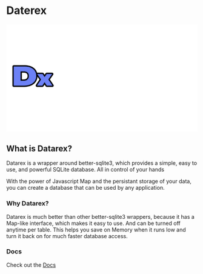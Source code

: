 # Daterex

![Datarex](./logo.png)

## What is Datarex?

Datarex is a wrapper around better-sqlite3, which provides a simple, easy to use, and powerful SQLite database. All in control of your hands

With the power of Javascript Map and the persistant storage of your data, you can create a database that can be used by any application.

### Why Datarex?

Datarex is much better than other better-sqlite3 wrappers, because it has a Map-like interface, which makes it easy to use. And can be turned off anytime per table. This helps you save on Memory when it runs low and turn it back on for much faster database access.

### Docs

Check out the [Docs](https://nigelrex.github.io/Datarex)
